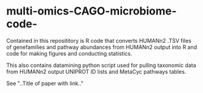 # multi-omics-CAGO-microbiome-code-
Contained in this reposititory is R code that converts HUMANn2 .TSV files of genefamilies and pathway abundances from HUMANn2 output into R and code for making figures and conducting statistics. 

This also contains datamining python script used for pulling taxonomic data from HUMANn2 output UNIPROT ID lists and MetaCyc pathways tables.


See "..Title of paper with link.." 
